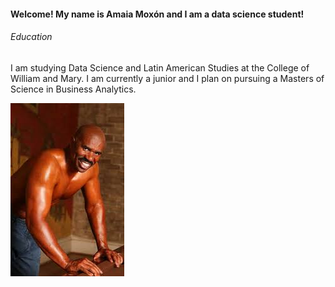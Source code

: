 #### Welcome! My name is Amaia Moxón and I am a data science student!

###### Education

I am studying Data Science and Latin American Studies at the College of William and Mary. I am currently a junior and I plan on pursuing a Masters of Science in Business Analytics.

![alt text](https://github.com/amaiamoxon/Moxon-portfolio/blob/main/oiled%20steve.png "Here is a picture of an oiled-up sexy Steve Harvey")

